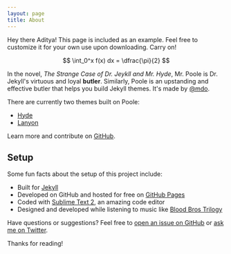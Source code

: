 ```yaml
---
layout: page
title: About
---
```


<p class="message">
  Hey there Aditya! This page is included as an example. Feel free to customize it for your own use upon downloading. Carry on!
</p>


$$
\int_0^x f(x) dx = \dfrac{\pi}{2}
$$

In the novel, *The Strange Case of Dr. Jeykll and Mr. Hyde*, Mr. Poole is Dr. Jekyll's virtuous and loyal **butler**. Similarly, Poole is an upstanding and effective butler that helps you build Jekyll themes. It's made by [@mdo](https://twitter.com/mdo).

There are currently two themes built on Poole:

* [Hyde](http://hyde.getpoole.com)
* [Lanyon](http://lanyon.getpoole.com)

Learn more and contribute on [GitHub](https://github.com/poole).

## Setup

Some fun facts about the setup of this project include:

* Built for [Jekyll](http://jekyllrb.com)
* Developed on GitHub and hosted for free on [GitHub Pages](https://pages.github.com)
* Coded with [Sublime Text 2](http://sublimetext.org), an amazing code editor
* Designed and developed while listening to music like [Blood Bros Trilogy](https://soundcloud.com/maddecent/sets/blood-bros-series)

Have questions or suggestions? Feel free to [open an issue on GitHub](https://github.com/poole/issues/new) or [ask me on Twitter](https://twitter.com/mdo).

Thanks for reading!